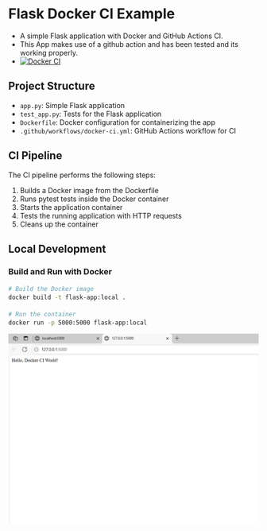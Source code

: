 # Flask Docker CI Example

- A simple Flask application with Docker and GitHub Actions CI.
- This App makes use of a github action and has been tested and its working properly.
- [![Docker CI](https://github.com/omokehinde-hub/flask-docker-ci/actions/workflows/docker-ci.yml/badge.svg)](https://github.com/omokehinde-hub/flask-docker-ci-/actions/workflows/docker-ci.yml) 


## Project Structure

- `app.py`: Simple Flask application
- `test_app.py`: Tests for the Flask application
- `Dockerfile`: Docker configuration for containerizing the app
- `.github/workflows/docker-ci.yml`: GitHub Actions workflow for CI

## CI Pipeline

The CI pipeline performs the following steps:

1. Builds a Docker image from the Dockerfile
2. Runs pytest tests inside the Docker container
3. Starts the application container
4. Tests the running application with HTTP requests
5. Cleans up the container

## Local Development

### Build and Run with Docker

```bash
# Build the Docker image
docker build -t flask-app:local .

# Run the container
docker run -p 5000:5000 flask-app:local
```
![Screenshot](https://github.com/Omokehinde-hub/flask-docker-ci/blob/main/flask-app-ci.png)
